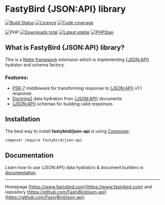 # FastyBird {JSON:API} library

[![Build Status](https://badgen.net/github/checks/FastyBird/json-api/master?cache=300&style=flast-square)](https://github.com/FastyBird/json-api/actions)
[![Licence](https://badgen.net/github/license/FastyBird/json-api?cache=300&style=flast-square)](https://github.com/FastyBird/json-api/blob/master/LICENSE.md)
[![Code coverage](https://badgen.net/coveralls/c/github/FastyBird/json-api?cache=300&style=flast-square)](https://coveralls.io/r/FastyBird/json-api)

![PHP](https://badgen.net/packagist/php/FastyBird/json-api?cache=300&style=flast-square)
[![Downloads total](https://badgen.net/packagist/dt/FastyBird/json-api?cache=300&style=flast-square)](https://packagist.org/packages/FastyBird/json-api)
[![Latest stable](https://badgen.net/packagist/v/FastyBird/json-api/latest?cache=300&style=flast-square)](https://packagist.org/packages/FastyBird/json-api)
[![PHPStan](https://img.shields.io/badge/PHPStan-enabled-brightgreen.svg?style=flat-square)](https://github.com/phpstan/phpstan)

## What is FastyBird {JSON:API} library?

This is a [Nette framework](https://nette.org) extension which is implementing [{JSON:API}](https://jsonapi.org/) hydrator and schema factory.

### Features:

- [PSR-7](http://www.php-fig.org/psr/psr-7/) middleware for transforming response to [{JSON:API}](https://jsonapi.org/) v1.1 response
- [Doctrine2](https://www.doctrine-project.org) data hydration from [{JSON:API}](https://jsonapi.org/) documents
- [{JSON:API}](https://jsonapi.org/) schemas for building valid responses

## Installation

The best way to install **fastybird/json-api** is using [Composer](http://getcomposer.org/):

```sh
composer require fastybird/json-api
```

## Documentation

Learn how to use {JSON:API} data hydrators & document builders in [documentation](https://github.com/FastyBird/json-api/blob/master/.docs/en/index.md).

***
Homepage [https://www.fastybird.com](https://www.fastybird.com) and repository [https://github.com/FastyBird/json-api](https://github.com/FastyBird/json-api).

